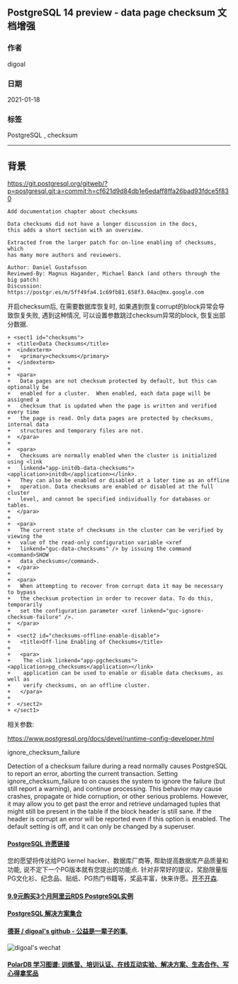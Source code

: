 ## PostgreSQL 14 preview - data page checksum 文档增强  
    
### 作者    
digoal    
    
### 日期    
2021-01-18    
    
### 标签    
PostgreSQL , checksum      
    
----    
    
## 背景    
https://git.postgresql.org/gitweb/?p=postgresql.git;a=commit;h=cf621d9d84db1e6edaff8ffa26bad93fdce5f830  
  
```  
Add documentation chapter about checksums  
  
Data checksums did not have a longer discussion in the docs,  
this adds a short section with an overview.  
  
Extracted from the larger patch for on-line enabling of checksums, which  
has many more authors and reviewers.  
  
Author: Daniel Gustafsson  
Reviewed-By: Magnus Hagander, Michael Banck (and others through the big patch)  
Discussion: https://postgr.es/m/5ff49fa4.1c69fb81.658f3.04ac@mx.google.com  
```  
  
开启checksum后, 在需要数据库恢复时, 如果遇到恢复corrupt的block异常会导致恢复失败, 遇到这种情况, 可以设置参数跳过checksum异常的block, 恢复出部分数据.    
  
```  
+ <sect1 id="checksums">  
+  <title>Data Checksums</title>  
+  <indexterm>  
+   <primary>checksums</primary>  
+  </indexterm>  
+  
+  <para>  
+   Data pages are not checksum protected by default, but this can optionally be  
+   enabled for a cluster.  When enabled, each data page will be assigned a  
+   checksum that is updated when the page is written and verified every time  
+   the page is read. Only data pages are protected by checksums, internal data  
+   structures and temporary files are not.  
+  </para>  
+  
+  <para>  
+   Checksums are normally enabled when the cluster is initialized using <link  
+   linkend="app-initdb-data-checksums"><application>initdb</application></link>.  
+   They can also be enabled or disabled at a later time as an offline  
+   operation. Data checksums are enabled or disabled at the full cluster  
+   level, and cannot be specified individually for databases or tables.  
+  </para>  
+  
+  <para>  
+   The current state of checksums in the cluster can be verified by viewing the  
+   value of the read-only configuration variable <xref  
+   linkend="guc-data-checksums" /> by issuing the command <command>SHOW  
+   data_checksums</command>.  
+  </para>  
+  
+  <para>  
+   When attempting to recover from corrupt data it may be necessary to bypass  
+   the checksum protection in order to recover data. To do this, temporarily  
+   set the configuration parameter <xref linkend="guc-ignore-checksum-failure" />.  
+  </para>  
+  
+  <sect2 id="checksums-offline-enable-disable">  
+   <title>Off-line Enabling of Checksums</title>  
+  
+   <para>  
+    The <link linkend="app-pgchecksums"><application>pg_checksums</application></link>  
+    application can be used to enable or disable data checksums, as well as   
+    verify checksums, on an offline cluster.  
+   </para>  
+  
+  </sect2>  
+ </sect1>  
```  
  
相关参数:   
  
https://www.postgresql.org/docs/devel/runtime-config-developer.html  
  
ignore_checksum_failure  
    
Detection of a checksum failure during a read normally causes PostgreSQL to report an error, aborting the current transaction. Setting ignore_checksum_failure to on causes the system to ignore the failure (but still report a warning), and continue processing. This behavior may cause crashes, propagate or hide corruption, or other serious problems. However, it may allow you to get past the error and retrieve undamaged tuples that might still be present in the table if the block header is still sane. If the header is corrupt an error will be reported even if this option is enabled. The default setting is off, and it can only be changed by a superuser.  
  
  
#### [PostgreSQL 许愿链接](https://github.com/digoal/blog/issues/76 "269ac3d1c492e938c0191101c7238216")
您的愿望将传达给PG kernel hacker、数据库厂商等, 帮助提高数据库产品质量和功能, 说不定下一个PG版本就有您提出的功能点. 针对非常好的提议，奖励限量版PG文化衫、纪念品、贴纸、PG热门书籍等，奖品丰富，快来许愿。[开不开森](https://github.com/digoal/blog/issues/76 "269ac3d1c492e938c0191101c7238216").  
  
  
#### [9.9元购买3个月阿里云RDS PostgreSQL实例](https://www.aliyun.com/database/postgresqlactivity "57258f76c37864c6e6d23383d05714ea")
  
  
#### [PostgreSQL 解决方案集合](https://yq.aliyun.com/topic/118 "40cff096e9ed7122c512b35d8561d9c8")
  
  
#### [德哥 / digoal's github - 公益是一辈子的事.](https://github.com/digoal/blog/blob/master/README.md "22709685feb7cab07d30f30387f0a9ae")
  
  
![digoal's wechat](../pic/digoal_weixin.jpg "f7ad92eeba24523fd47a6e1a0e691b59")
  
  
#### [PolarDB 学习图谱: 训练营、培训认证、在线互动实验、解决方案、生态合作、写心得拿奖品](https://www.aliyun.com/database/openpolardb/activity "8642f60e04ed0c814bf9cb9677976bd4")
  
